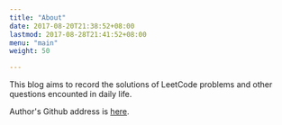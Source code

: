 ```yaml
---
title: "About"
date: 2017-08-20T21:38:52+08:00
lastmod: 2017-08-28T21:41:52+08:00
menu: "main"
weight: 50

---
```

This blog aims to record the solutions of LeetCode problems and other questions 
encounted in daily life.

Author's Github address is [here](https://github.com/MISSCHERYLWANG).

